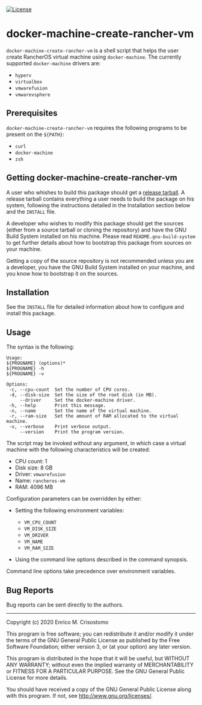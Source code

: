 [![License](https://img.shields.io/badge/license-GPL--3.0-blue.svg?style=flat)](https://github.com/emcrisostomo/docker-machine-create-rancher-vm/blob/master/LICENSE)

docker-machine-create-rancher-vm
================================

`docker-machine-create-rancher-vm` is a shell script that helps the user create
RancherOS virtual machine using `docker-machine`.  The currently supported
`docker-machine` drivers are:

  * `hyperv`
  * `virtualbox`
  * `vmwarefusion`
  * `vmwarevsphere`

Prerequisites
-------------

`docker-machine-create-rancher-vm` requires the following programs to be present
on the `${PATH}`:

  * `curl`
  * `docker-machine`
  * `zsh`

Getting docker-machine-create-rancher-vm
----------------------------------------

A user who whishes to build this package should get a [release
tarball][release].  A release tarball contains everything a user needs to build
the package on his system, following the instructions detailed in the
Installation section below and the `INSTALL` file.

A developer who wishes to modify this package should get the sources (either
from a source tarball or cloning the repository) and have the GNU Build System
installed on his machine.  Please read `README.gnu-build-system` to get further
details about how to bootstrap this package from sources on your machine.

Getting a copy of the source repository is not recommended unless you are a
developer, you have the GNU Build System installed on your machine, and you know
how to bootstrap it on the sources.

[release]: https://github.com/emcrisostomo/docker-machine-create-rancher-vm/releases

Installation
------------

See the `INSTALL` file for detailed information about how to configure and
install this package.

Usage
-----

The syntax is the following:

    Usage:
    ${PROGNAME} (options)*
    ${PROGNAME} -h
    ${PROGNAME} -v

    Options:
     -c, --cpu-count  Set the number of CPU cores.
     -d, --disk-size  Set the size of the root disk (in MB).
         --driver     Set the docker-machine driver.
     -h, --help       Print this message.
     -n, --name       Set the name of the virtual machine.
     -r, --ram-size   Set the amount of RAM allocated to the virtual machine.
     -v, --verbose    Print verbose output.
         --version    Print the program version.

The script may be invoked without any argument, in which case a virtual machine
with the following characteristics will be created:

  * CPU count: 1
  * Disk size: 8 GB
  * Driver: `vmwarefusion`
  * Name: `rancheros-vm`
  * RAM: 4096 MB

Configuration parameters can be overridden by either:

  * Setting the following environment variables:
    - `VM_CPU_COUNT`
    - `VM_DISK_SIZE`
    - `VM_DRIVER`
    - `VM_NAME`
    - `VM_RAM_SIZE`

  * Using the command line options described in the command synopsis.

Command line options take precedence over environment variables.

Bug Reports
-----------

Bug reports can be sent directly to the authors.

-----

Copyright (c) 2020 Enrico M. Crisostomo

This program is free software; you can redistribute it and/or modify it under
the terms of the GNU General Public License as published by the Free Software
Foundation; either version 3, or (at your option) any later version.

This program is distributed in the hope that it will be useful, but WITHOUT ANY
WARRANTY; without even the implied warranty of MERCHANTABILITY or FITNESS FOR A
PARTICULAR PURPOSE.  See the GNU General Public License for more details.

You should have received a copy of the GNU General Public License along with
this program.  If not, see <http://www.gnu.org/licenses/>.
